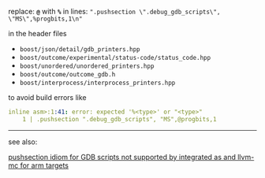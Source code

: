 

replace: **`@`** with **`%`**
in lines:
`".pushsection \".debug_gdb_scripts\", \"MS\",%progbits,1\n"`

in the header files
- `boost/json/detail/gdb_printers.hpp`
- `boost/outcome/experimental/status-code/status_code.hpp`
- `boost/unordered/unordered_printers.hpp`
- `boost/outcome/outcome_gdb.h`
- `boost/interprocess/interprocess_printers.hpp`


to avoid build errors like

```yaml
inline asm>:1:41: error: expected '%<type>' or "<type>"
    1 | .pushsection ".debug_gdb_scripts", "MS",@progbits,1
```

-----
see also:

[pushsection idiom for GDB scripts not supported by integrated as and llvm-mc for arm targets](https://github.com/llvm/llvm-project/issues/120871)
